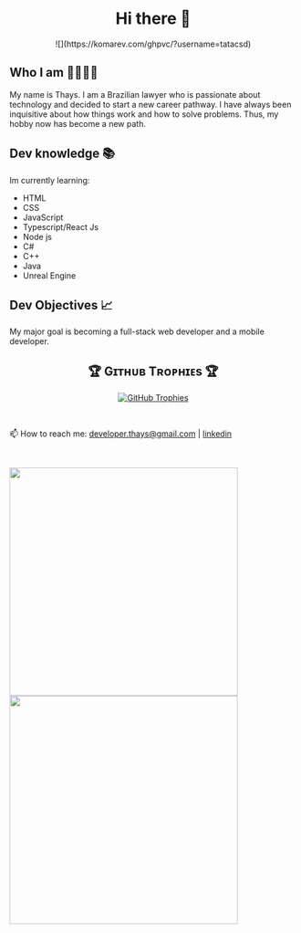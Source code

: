
<h1 align="center">Hi there 👋</h1>
<div align="center">
![](https://komarev.com/ghpvc/?username=tatacsd)
 </div>
 

<h2>Who I am 🖐🏻🤷‍♀️</h2>

<p>
  My name is Thays. I am a Brazilian lawyer who is passionate about technology
  and decided to start a new career pathway. I have always been inquisitive
  about how things work and how to solve problems. Thus, my hobby now has become
  a new path.
</p>

<h2>Dev knowledge 📚</h2>
<p>Im currently learning:</p>
    <ul>
        <li>HTML</li>
        <li>CSS</li>
        <li>JavaScript </li>
        <li>Typescript/React Js </li>
        <li>Node js </li>
        <li>C#</li>
        <li>C++</li>
        <li>Java</li>
        <li>Unreal Engine</li>
    </ul>
      
  

<h2>Dev Objectives 📈</h2>
<p>
  My major goal is becoming a full-stack web developer and a mobile developer.
</p>

<!--Trophies Section-->   
<h2 align="center">🏆 Gɪᴛʜᴜʙ Tʀᴏᴘʜɪᴇs 🏆</h2>
<p align="center">
  <a href="https://github.com/tatacsd/github-profile-trophy">
    <img src="https://github-profile-trophy.vercel.app/?username=tatacsd&row=2&column=6&margin-w=20&margin-h=20" alt="GitHub Trophies">
  </a>
</p>
<br />

 📫 How to reach me: developer.thays@gmail.com |  <a href="https://www.linkedin.com/in/thayscasado/" target="_blank">
    linkedin
  </a>


 
  <br>
<p align="center">
        <img width="400px" align="left" src="https://github-readme-stats.vercel.app/api/top-langs/?username=tatacsd&hide=html&layout=compact&theme=dracula" />
        <img width="400px" align="left" src="https://github-readme-stats.vercel.app/api?username=tatacsd&theme=dracula"/>
</p><br>




<!--
**tatacsd/tatacsd** is a ✨ _special_ ✨ repository because its `README.md` (this file) appears on your GitHub profile.

Here are some ideas to get you started:

- 🔭 I’m currently working on ...
- 🌱 I’m currently learning ...
- 👯 I’m looking to collaborate on ...
- 🤔 I’m looking for help with ...
- 💬 Ask me about ...
-
- 😄 Pronouns: ...
- ⚡ Fun fact: ...
<img alingn="center" src="https://profile-counter.glitch.me/tatacsd/count.svg"/> 
<img src="https://metrics.lecoq.io/tatacsd?template=classic&isocalendar=1&languages=1&lines=1&topics=1&habits=1&achievements=1&activity=1&notable=1&base=header%2C%20activity%2C%20community%2C%20repositories%2C%20metadata&base.indepth=false&base.hireable=false&base.skip=false&isocalendar=false&isocalendar.duration=half-year&languages=false&languages.limit=8&languages.threshold=0%25&languages.other=false&languages.colors=github&languages.sections=most-used&languages.indepth=false&languages.analysis.timeout=15&languages.analysis.timeout.repositories=7.5&languages.categories=markup%2C%20programming&languages.recent.categories=markup%2C%20programming&languages.recent.load=300&languages.recent.days=14&lines=false&lines.sections=base&lines.repositories.limit=4&lines.history.limit=1&topics=false&topics.mode=starred&topics.sort=stars&topics.limit=15&habits=false&habits.from=200&habits.days=14&habits.facts=true&habits.charts=false&habits.charts.type=classic&habits.trim=false&habits.languages.limit=8&habits.languages.threshold=0%25&achievements=false&achievements.threshold=C&achievements.secrets=true&achievements.display=detailed&achievements.limit=0&notable=false&notable.from=organization&notable.repositories=false&notable.indepth=false&notable.types=commit&notable.self=false&activity=false&activity.limit=5&activity.load=300&activity.days=14&activity.visibility=all&activity.timestamps=false&activity.filter=all&config.timezone=America%2FVancouver)" />
-->
